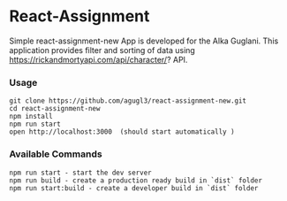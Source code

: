 # React-Assignment

Simple react-assignment-new App is developed for the Alka Guglani. This application provides filter and sorting of data using https://rickandmortyapi.com/api/character/? API.

### Usage

```
git clone https://github.com/agugl3/react-assignment-new.git
cd react-assignment-new
npm install
npm run start
open http://localhost:3000  (should start automatically )
```

### Available Commands

```
npm run start - start the dev server
npm run build - create a production ready build in `dist` folder
npm run start:build - create a developer build in `dist` folder
```
